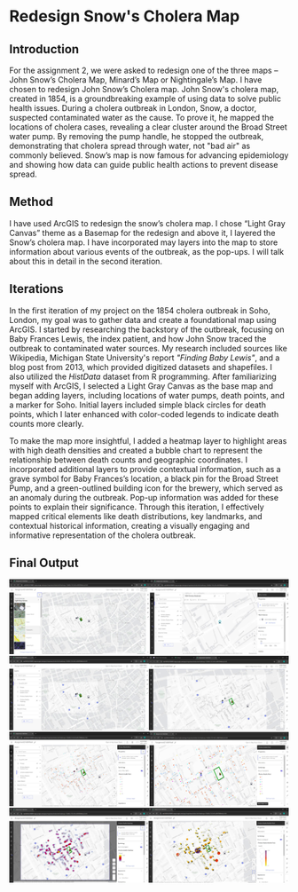 # Redesign Snow's Cholera Map

## Introduction
For the assignment 2, we were asked to redesign one of the three maps – John Snow’s Cholera Map, Minard’s Map or Nightingale’s Map. I have chosen to redesign John 
Snow’s Cholera map. John Snow's cholera map, created in 1854, is a groundbreaking example of using data to solve public health issues. During a cholera outbreak in 
London, Snow, a doctor, suspected contaminated water as the cause. To prove it, he mapped the locations of cholera cases, revealing a clear cluster around the Broad 
Street water pump. By removing the pump handle, he stopped the outbreak, demonstrating that cholera spread through water, not "bad air" as commonly believed. Snow’s 
map is now famous for advancing epidemiology and showing how data can guide public health actions to prevent disease spread.  

## Method 
I have used ArcGIS to redesign the snow’s cholera map. I chose “Light Gray Canvas” theme as a Basemap for the redesign and above it, I layered the Snow’s cholera 
map. I have incorporated may layers into the map to store information about various events of the outbreak, as the pop-ups. I will talk about this in detail in the 
second iteration. 

## Iterations
In the first iteration of my project on the 1854 cholera outbreak in Soho, London, my goal was to gather data and create a foundational map using ArcGIS. I started by researching the backstory of the outbreak, focusing on Baby Frances Lewis, the index patient, and how John Snow traced the outbreak to contaminated water sources. My research included sources like Wikipedia, Michigan State University's report *"Finding Baby Lewis"*, and a blog post from 2013, which provided digitized datasets and shapefiles. I also utilized the *HistData* dataset from R programming. After familiarizing myself with ArcGIS, I selected a Light Gray Canvas as the base map and began adding layers, including locations of water pumps, death points, and a marker for Soho. Initial layers included simple black circles for death points, which I later enhanced with color-coded legends to indicate death counts more clearly.

To make the map more insightful, I added a heatmap layer to highlight areas with high death densities and created a bubble chart to represent the relationship between death counts and geographic coordinates. I incorporated additional layers to provide contextual information, such as a grave symbol for Baby Frances’s location, a black pin for the Broad Street Pump, and a green-outlined building icon for the brewery, which served as an anomaly during the outbreak. Pop-up information was added for these points to explain their significance. Through this iteration, I effectively mapped critical elements like death distributions, key landmarks, and contextual historical information, creating a visually engaging and informative representation of the cholera outbreak.

## Final Output
![Image1](/assests/img/image%20(1).png)
![Image2](/assests/img/image%20(2).png)
![Image3](/assests/img/image%20(3).png)
![Image4](/assests/img/image%20(4).png)
